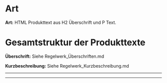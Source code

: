# Art

**Art:** HTML Produkttext aus H2 Überschrift und P Text.

# Gesamtstruktur der Produkttexte

**Überschrift:** Siehe Regelwerk_Überschriften.md

**Kurzbeschreibung:** Siehe Regelwerk_Kurzbeschreibung.md

** **

** **